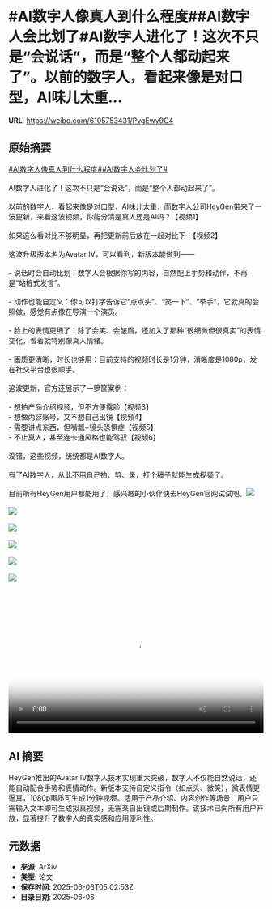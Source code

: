 # #AI数字人像真人到什么程度##AI数字人会比划了#AI数字人进化了！这次不只是“会说话”，而是“整个人都动起来了”。以前的数字人，看起来像是对口型，AI味儿太重...

**URL**: https://weibo.com/6105753431/PvgEwy9C4

## 原始摘要

<a href="https://m.weibo.cn/search?containerid=231522type%3D1%26t%3D10%26q%3D%23AI%E6%95%B0%E5%AD%97%E4%BA%BA%E5%83%8F%E7%9C%9F%E4%BA%BA%E5%88%B0%E4%BB%80%E4%B9%88%E7%A8%8B%E5%BA%A6%23&amp;extparam=%23AI%E6%95%B0%E5%AD%97%E4%BA%BA%E5%83%8F%E7%9C%9F%E4%BA%BA%E5%88%B0%E4%BB%80%E4%B9%88%E7%A8%8B%E5%BA%A6%23" data-hide=""><span class="surl-text">#AI数字人像真人到什么程度#</span></a><a href="https://m.weibo.cn/search?containerid=231522type%3D1%26t%3D10%26q%3D%23AI%E6%95%B0%E5%AD%97%E4%BA%BA%E4%BC%9A%E6%AF%94%E5%88%92%E4%BA%86%23&amp;extparam=%23AI%E6%95%B0%E5%AD%97%E4%BA%BA%E4%BC%9A%E6%AF%94%E5%88%92%E4%BA%86%23" data-hide=""><span class="surl-text">#AI数字人会比划了#</span></a><br><br>AI数字人进化了！这次不只是“会说话”，而是“整个人都动起来了”。<br><br>以前的数字人，看起来像是对口型，AI味儿太重，而数字人公司HeyGen带来了一波更新，来看这波视频，你能分清是真人还是AI吗？【视频1】<br><br>如果这么看对比不够明显，再把更新前后放在一起对比下：【视频2】<br><br>这波升级版本名为Avatar IV，可以看到，新版本能做到——<br><br>- 说话时会自动比划：数字人会根据你写的内容，自然配上手势和动作，不再是“站桩式发言”。<br><br>- 动作也能自定义：你可以打字告诉它“点点头”、“笑一下”、“举手”，它就真的会照做，感觉有点像在导演一个演员。<br><br>- 脸上的表情更细了：除了会笑、会皱眉，还加入了那种“很细微但很真实”的表情变化，看着就特别像真人情绪。<br><br>- 画质更清晰，时长也够用：目前支持的视频时长是1分钟，清晰度是1080p，发在社交平台也很顺手。<br><br>这波更新，官方还展示了一箩筐案例：<br><br>- 想拍产品介绍视频，但不方便露脸【视频3】<br>- 想做内容账号，又不想自己出镜【视频4】<br>- 需要讲点东西，但嘴瓢+镜头恐惧症【视频5】<br>- 不止真人，甚至连卡通风格也能驾驭【视频6】<br><br>没错，这些视频，统统都是AI数字人。<br><br>有了AI数字人，从此不用自己拍、剪、录，打个稿子就能生成视频了。<br><br>目前所有HeyGen用户都能用了，感兴趣的小伙伴快去HeyGen官网试试吧。<img style="" src="https://tvax3.sinaimg.cn/large/006Fd7o3ly1i25ipp1odyj30zk0k0dga.jpg" referrerpolicy="no-referrer"><br><br><img style="" src="https://tvax4.sinaimg.cn/large/006Fd7o3ly1i25ipoftj2j30k00zkt9n.jpg" referrerpolicy="no-referrer"><br><br><img style="" src="https://tvax2.sinaimg.cn/large/006Fd7o3ly1i25ipr8z3ij30k00zkdhg.jpg" referrerpolicy="no-referrer"><br><br><img style="" src="https://tvax1.sinaimg.cn/large/006Fd7o3ly1i25ipocn9zj30k00zkq45.jpg" referrerpolicy="no-referrer"><br><br><img style="" src="https://tvax1.sinaimg.cn/large/006Fd7o3ly1i25ippzrkdj30k00zkgmv.jpg" referrerpolicy="no-referrer"><br><br><img style="" src="https://tvax1.sinaimg.cn/large/006Fd7o3ly1i25ipp2rx5j30jy0zkaaz.jpg" referrerpolicy="no-referrer"><br><br><br clear="both"><div style="clear: both"></div><video controls="controls" poster="https://tvax3.sinaimg.cn/orj480/006Fd7o3ly1i25ipp4komj30zk0k0dga.jpg" style="width: 100%"><source src="https://f.video.weibocdn.com/o0/8dUD9w2Wlx08oPjeHuEU010412009M2l0E010.mp4?label=mp4_720p&amp;template=1280x720.25.0&amp;ori=0&amp;ps=1CwnkDw1GXwCQx&amp;Expires=1749189515&amp;ssig=6R7S4dk792&amp;KID=unistore,video"><source src="https://f.video.weibocdn.com/o0/A0t30Gxglx08oPjejcbC0104120051kv0E010.mp4?label=mp4_hd&amp;template=852x480.25.0&amp;ori=0&amp;ps=1CwnkDw1GXwCQx&amp;Expires=1749189515&amp;ssig=9xoZrDShtt&amp;KID=unistore,video"><source src="https://f.video.weibocdn.com/o0/Gle3OnEklx08oPjdBoAw010412003jAv0E010.mp4?label=mp4_ld&amp;template=640x360.25.0&amp;ori=0&amp;ps=1CwnkDw1GXwCQx&amp;Expires=1749189515&amp;ssig=kQrsudevEJ&amp;KID=unistore,video"><p>视频无法显示，请前往<a href="https://video.weibo.com/show?fid=1034%3A5174503832223803" target="_blank" rel="noopener noreferrer">微博视频</a>观看。</p></video>

## AI 摘要

HeyGen推出的Avatar IV数字人技术实现重大突破，数字人不仅能自然说话，还能自动配合手势和表情动作。新版本支持自定义指令（如点头、微笑），微表情更逼真，1080p画质可生成1分钟视频。适用于产品介绍、内容创作等场景，用户只需输入文本即可生成拟真视频，无需亲自出镜或后期制作。该技术已向所有用户开放，显著提升了数字人的真实感和应用便利性。

## 元数据

- **来源**: ArXiv
- **类型**: 论文
- **保存时间**: 2025-06-06T05:02:53Z
- **目录日期**: 2025-06-06
